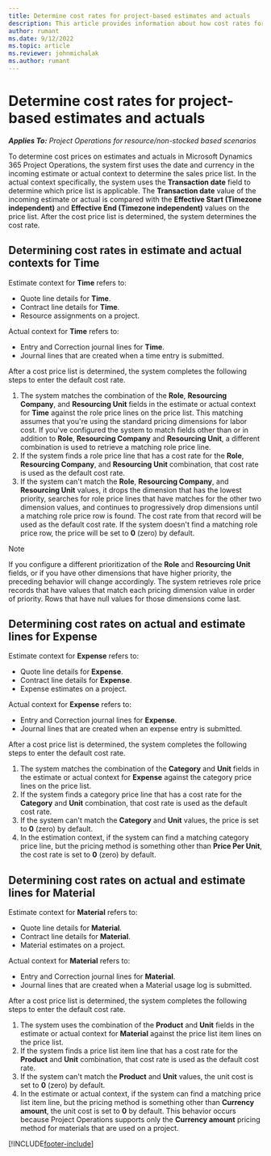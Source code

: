 ```yaml
---
title: Determine cost rates for project-based estimates and actuals
description: This article provides information about how cost rates for project-based estimates and actuals are determined.
author: rumant
ms.date: 9/12/2022
ms.topic: article
ms.reviewer: johnmichalak
ms.author: rumant
---
```


# Determine cost rates for project-based estimates and actuals

_**Applies To:** Project Operations for resource/non-stocked based scenarios_

To determine cost prices on estimates and actuals in Microsoft Dynamics 365 Project Operations, the system first uses the date and currency in the incoming estimate or actual context to determine the sales price list. In the actual context specifically, the system uses the **Transaction date** field to determine which price list is applicable. The **Transaction date** value of the incoming estimate or actual is compared with the **Effective Start (Timezone independent)** and **Effective End (Timezone independent)** values on the price list. After the cost price list is determined, the system determines the cost rate.

## Determining cost rates in estimate and actual contexts for Time

Estimate context for **Time** refers to:

- Quote line details for **Time**.
- Contract line details for **Time**.
- Resource assignments on a project.

Actual context for **Time** refers to:

- Entry and Correction journal lines for **Time**.
- Journal lines that are created when a time entry is submitted.

After a cost price list is determined, the system completes the following steps to enter the default cost rate.

1. The system matches the combination of the **Role**, **Resourcing Company**, and **Resourcing Unit** fields in the estimate or actual context for **Time** against the role price lines on the price list. This matching assumes that you're using the standard pricing dimensions for labor cost. If you've configured the system to match fields other than or in addition to **Role**, **Resourcing Company** and **Resourcing Unit**, a different combination is used to retrieve a matching role price line.
1. If the system finds a role price line that has a cost rate for the **Role**, **Resourcing Company**, and **Resourcing Unit** combination, that cost rate is used as the default cost rate.
1. If the system can't match the **Role**, **Resourcing Company**, and **Resourcing Unit** values, it drops the dimension that has the lowest priority, searches for role price lines that have matches for the other two dimension values, and continues to progressively drop dimensions until a matching role price row is found. The cost rate from that record will be used as the default cost rate. If the system doesn't find a matching role price row, the price will be set to **0** (zero) by default.

> [!NOTE]
> If you configure a different prioritization of the **Role** and **Resourcing Unit** fields, or if you have other dimensions that have higher priority, the preceding behavior will change accordingly. The system retrieves role price records that have values that match each pricing dimension value in order of priority. Rows that have null values for those dimensions come last.

## Determining cost rates on actual and estimate lines for Expense

Estimate context for **Expense** refers to:

- Quote line details for **Expense**.
- Contract line details for **Expense**.
- Expense estimates on a project.

Actual context for **Expense** refers to:

- Entry and Correction journal lines for **Expense**.
- Journal lines that are created when an expense entry is submitted.

After a cost price list is determined, the system completes the following steps to enter the default cost rate.

1. The system matches the combination of the **Category** and **Unit** fields in the estimate or actual context for **Expense** against the category price lines on the price list.
1. If the system finds a category price line that has a cost rate for the **Category** and **Unit** combination, that cost rate is used as the default cost rate.
1. If the system can't match the **Category** and **Unit** values, the price is set to **0** (zero) by default.
1. In the estimation context, if the system can find a matching category price line, but the pricing method is something other than **Price Per Unit**, the cost rate is set to **0** (zero) by default.

## Determining cost rates on actual and estimate lines for Material

Estimate context for **Material** refers to:

- Quote line details for **Material**.
- Contract line details for **Material**.
- Material estimates on a project.

Actual context for **Material** refers to:

- Entry and Correction journal lines for **Material**.
- Journal lines that are created when a Material usage log is submitted.

After a cost price list is determined, the system completes the following steps to enter the default cost rate.

1. The system uses the combination of the **Product** and **Unit** fields in the estimate or actual context for **Material** against the price list item lines on the price list.
1. If the system finds a price list item line that has a cost rate for the **Product** and **Unit** combination, that cost rate is used as the default cost rate.
1. If the system can't match the **Product** and **Unit** values, the unit cost is set to **0** (zero) by default.
1. In the estimate or actual context, if the system can find a matching price list item line, but the pricing method is something other than **Currency amount**, the unit cost is set to **0** by default. This behavior occurs because Project Operations supports only the **Currency amount** pricing method for materials that are used on a project.

[!INCLUDE[footer-include](../includes/footer-banner.md)]
